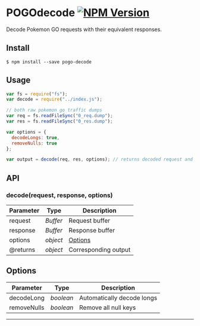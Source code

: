 # POGOdecode <a href="https://www.npmjs.com/package/pogo-decode"><img src="https://img.shields.io/npm/v/pogo-decode.svg?style=flat-square" alt="NPM Version" /></a>

Decode Pokemon GO requests with their equivalent responses.

## Install

```
$ npm install --save pogo-decode
```

## Usage
```js
var fs = require("fs");
var decode = require("../index.js");

// both raw pokemon go traffic dumps
var req = fs.readFileSync("0_req.dump");
var res = fs.readFileSync("0_res.dump");

var options = {
  decodeLongs: true,
  removeNulls: true
};

var output = decode(req, res, options); // returns decoded request and response
```

## API

### decode(request, response, options)

| Parameter       | Type            | Description
|-----------------|-----------------|---------------
| request         | *Buffer*        | Request buffer 
| response        | *Buffer*        | Response buffer
| options         | *object*        | [Options](#options)
| @returns        | *object*        | Corresponding output

## Options

| Parameter       | Type            | Description
|-----------------|-----------------|---------------
| decodeLong      | *boolean*       | Automatically decode longs
| removeNulls     | *boolean*       | Remove all null keys

---